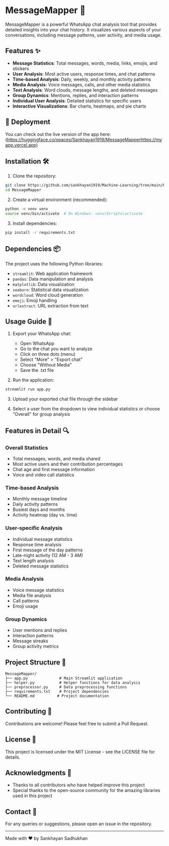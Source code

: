 # MessageMapper 📱

MessageMapper is a powerful WhatsApp chat analysis tool that provides detailed insights into your chat history. It visualizes various aspects of your conversations, including message patterns, user activity, and media usage.

## Features ✨

- **Message Statistics**: Total messages, words, media, links, emojis, and stickers
- **User Analysis**: Most active users, response times, and chat patterns
- **Time-based Analysis**: Daily, weekly, and monthly activity patterns
- **Media Analysis**: Voice messages, calls, and other media statistics
- **Text Analysis**: Word clouds, message lengths, and deleted messages
- **Group Dynamics**: Mentions, replies, and interaction patterns
- **Individual User Analysis**: Detailed statistics for specific users
- **Interactive Visualizations**: Bar charts, heatmaps, and pie charts

## 🚀 Deployment

You can check out the live version of the app here:  
(https://huggingface.co/spaces/Sankhayan1919/MessageMapperhttps://myapp.vercel.app)

## Installation 🛠️

1. Clone the repository:
```bash
git clone https://github.com/sankhayan1919/Machine-Learning/tree/main/Projects/MessageMapper
cd MessageMapper
```

2. Create a virtual environment (recommended):
```bash
python -m venv venv
source venv/bin/activate  # On Windows: venv\Scripts\activate
```

3. Install dependencies:
```bash
pip install -r requirements.txt
```

## Dependencies 📦

The project uses the following Python libraries:
- `streamlit`: Web application framework
- `pandas`: Data manipulation and analysis
- `matplotlib`: Data visualization
- `seaborn`: Statistical data visualization
- `wordcloud`: Word cloud generation
- `emoji`: Emoji handling
- `urlextract`: URL extraction from text

## Usage Guide 📖

1. Export your WhatsApp chat:
   - Open WhatsApp
   - Go to the chat you want to analyze
   - Click on three dots (menu)
   - Select "More" > "Export chat"
   - Choose "Without Media"
   - Save the .txt file

2. Run the application:
```bash
streamlit run app.py
```

3. Upload your exported chat file through the sidebar

4. Select a user from the dropdown to view individual statistics or choose "Overall" for group analysis

## Features in Detail 🔍

### Overall Statistics
- Total messages, words, and media shared
- Most active users and their contribution percentages
- Chat age and first message information
- Voice and video call statistics

### Time-based Analysis
- Monthly message timeline
- Daily activity patterns
- Busiest days and months
- Activity heatmap (day vs. time)

### User-specific Analysis
- Individual message statistics
- Response time analysis
- First message of the day patterns
- Late-night activity (12 AM - 3 AM)
- Text length analysis
- Deleted message statistics

### Media Analysis
- Voice message statistics
- Media file analysis
- Call patterns
- Emoji usage

### Group Dynamics
- User mentions and replies
- Interaction patterns
- Message streaks
- Group activity metrics

## Project Structure 📁

```
MessageMapper/
├── app.py              # Main Streamlit application
├── helper.py           # Helper functions for data analysis
├── preprocessor.py     # Data preprocessing functions
├── requirements.txt    # Project dependencies
└── README.md          # Project documentation
```

## Contributing 🤝

Contributions are welcome! Please feel free to submit a Pull Request.

## License 📄

This project is licensed under the MIT License - see the LICENSE file for details.

## Acknowledgments 🙏

- Thanks to all contributors who have helped improve this project
- Special thanks to the open-source community for the amazing libraries used in this project

## Contact 📧

For any queries or suggestions, please open an issue in the repository.

---

Made with ❤️ by Sankhayan Sadhukhan
